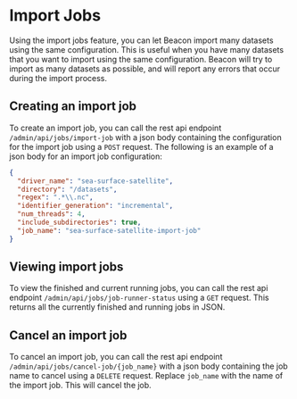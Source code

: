 
# Import Jobs

Using the import jobs feature, you can let Beacon import many datasets using the same configuration. This is useful when you have many datasets that you want to import using the same configuration. Beacon will try to import as many datasets as possible, and will report any errors that occur during the import process.

## Creating an import job

To create an import job, you can call the rest api endpoint `/admin/api/jobs/import-job` with a json body containing the configuration for the import job using a `POST` request. The following is an example of a json body for an import job configuration:

```json
{
  "driver_name": "sea-surface-satellite",
  "directory": "/datasets",
  "regex": ".*\\.nc",
  "identifier_generation": "incremental",
  "num_threads": 4,
  "include_subdirectories": true,
  "job_name": "sea-surface-satellite-import-job"
}
```

## Viewing import jobs

To view the finished and current running jobs, you can call the rest api endpoint `/admin/api/jobs/job-runner-status` using a `GET` request.
This returns all the currently finished and running jobs in JSON.

## Cancel an import job

To cancel an import job, you can call the rest api endpoint `/admin/api/jobs/cancel-job/{job_name}` with a json body containing the job name to cancel using a `DELETE` request. Replace `job_name` with the name of the import job. This will cancel the job.
